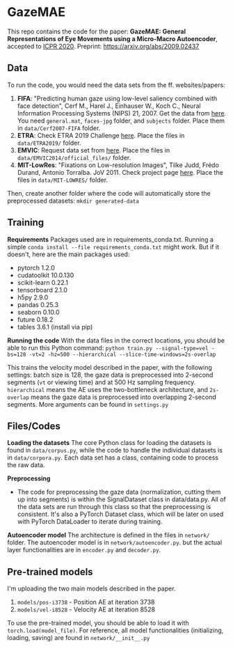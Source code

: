 # GazeMAE
This repo contains the code for the paper:
**GazeMAE: General Representations of Eye Movements using a Micro-Macro Autoencoder**, accepted to [ICPR 2020](http://icpr2020.it).
Preprint: https://arxiv.org/abs/2009.02437

## Data
To run the code, you would need the data sets from the ff. websites/papers:
1. **FIFA**: "Predicting human gaze using low-level saliency combined with face
    detection", Cerf M., Harel J., Einhauser W., Koch C., Neural Information Processing Systems (NIPS) 21, 2007. Get the data from [here](https://www.morancerf.com/publications). You need `general.mat`, `faces-jpg` folder, and `subjects` folder. Place them in `data/Cerf2007-FIFA` folder.
2. **ETRA**: Check ETRA 2019 Challenge [here](https://etra.acm.org/2019/challenge.html). Place the files in `data/ETRA2019/` folder.
3. **EMVIC**: Request data set from [here](http://kasprowski.pl/emvic/dataset.php). Place the files in `data/EMVIC2014/official_files/` folder.
4. **MIT-LowRes**: "Fixations on Low-resolution Images", Tilke Judd, Frédo Durand, Antonio Torralba. JoV 2011. Check project page [here](http://people.csail.mit.edu/tjudd/LowRes/index.html). Place the files in `data/MIT-LOWRES/` folder.

Then, create another folder where the code will automatically store the preprocessed datasets: `mkdir generated-data`

## Training
**Requirements**
Packages used are in requirements_conda.txt.
Running a simple `conda install --file requirements_conda.txt` might work.
But if it doesn't, here are the main packages used:
- pytorch 1.2.0
- cudatoolkit 10.0.130
- scikit-learn 0.22.1
- tensorboard 2.1.0
- h5py 2.9.0
- pandas 0.25.3
- seaborn 0.10.0
- future 0.18.2
- tables 3.6.1 (install via pip)

**Running the code**
With the data files in the correct locations, you should be able to run this Python command: `python train.py --signal-type=vel -bs=128 -vt=2 -hz=500 --hierarchical --slice-time-windows=2s-overlap`

This trains the velocity model described in the paper, with the following settings: batch size is 128, the gaze data is preprocessed into 2-second segments (`vt` or viewing time) and at 500 Hz sampling frequency. `hierarchical` means the AE uses the two-bottleneck architecture, and `2s-overlap` means the gaze data is preprocessed into overlapping 2-second segments. More arguments can be found in `settings.py`

## Files/Codes
**Loading the datasets**
The core Python class for loading the datasets is found in `data/corpus.py`, while the code to handle the individual datasets is in `data/corpora.py`. Each data set has a class, containing code to process the raw data.

**Preprocessing**
- The code for preprocessing the gaze data (normalization, cutting them up into segments) is within the SignalDataset class in data/data.py. All of the data sets are run through this class so that the preprocessing is consistent. It's also a PyTorch Dataset class, which will be later on used with PyTorch DataLoader to iterate during training.

**Autoencoder model**
The architecture is defined in the files in `network/` folder. The autoencoder model is in `network/autoencoder.py`. but the actual layer functionalities are in `encoder.py` and `decoder.py`.


## Pre-trained models
I'm uploading the two main models described in the paper.
1. `models/pos-i3738` - Position AE at iteration 3738
2. `models/vel-i8528` - Velocity AE at iteration 8528

To use the pre-trained model, you should be able to load it with `torch.load(model_file)`. For reference, all model functionalities (initializing, loading, saving) are found in `network/__init__.py`